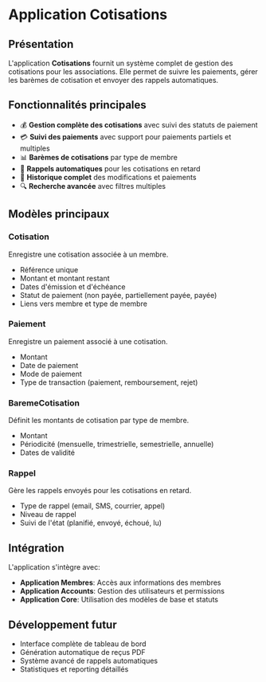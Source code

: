 # Application Cotisations

## Présentation
L'application **Cotisations** fournit un système complet de gestion des cotisations pour les associations. Elle permet de suivre les paiements, gérer les barèmes de cotisation et envoyer des rappels automatiques.

## Fonctionnalités principales

- 💰 **Gestion complète des cotisations** avec suivi des statuts de paiement
- 💳 **Suivi des paiements** avec support pour paiements partiels et multiples
- 📊 **Barèmes de cotisations** par type de membre
- 📧 **Rappels automatiques** pour les cotisations en retard
- 📃 **Historique complet** des modifications et paiements
- 🔍 **Recherche avancée** avec filtres multiples

## Modèles principaux

### Cotisation
Enregistre une cotisation associée à un membre.
- Référence unique
- Montant et montant restant
- Dates d'émission et d'échéance
- Statut de paiement (non payée, partiellement payée, payée)
- Liens vers membre et type de membre

### Paiement
Enregistre un paiement associé à une cotisation.
- Montant
- Date de paiement
- Mode de paiement
- Type de transaction (paiement, remboursement, rejet)

### BaremeCotisation
Définit les montants de cotisation par type de membre.
- Montant
- Périodicité (mensuelle, trimestrielle, semestrielle, annuelle)
- Dates de validité

### Rappel
Gère les rappels envoyés pour les cotisations en retard.
- Type de rappel (email, SMS, courrier, appel)
- Niveau de rappel
- Suivi de l'état (planifié, envoyé, échoué, lu)

## Intégration

L'application s'intègre avec:
- **Application Membres**: Accès aux informations des membres
- **Application Accounts**: Gestion des utilisateurs et permissions
- **Application Core**: Utilisation des modèles de base et statuts

## Développement futur

- Interface complète de tableau de bord
- Génération automatique de reçus PDF
- Système avancé de rappels automatiques
- Statistiques et reporting détaillés